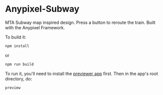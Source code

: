 # Anypixel-Subway

MTA Subway map inspired design. Press a button to reroute the train. Built with the Anypixel Framework. 

To build it:
```sh
npm install
```
or 
```sh
npm run build
```

To run it, you'll need to install the [previewer app](https://github.com/googlecreativelab/anypixel/tree/master/frontend/previewer) first. Then in the app's root directory, do:
```sh   
preview
```
